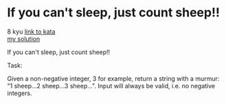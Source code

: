 # If you can't sleep, just count sheep!!
8 kyu
[link to kata](https://www.codewars.com/kata/5b077ebdaf15be5c7f000077/train/javascript)
<br>
[my solution](./kata.js)

If you can't sleep, just count sheep!!

Task:

Given a non-negative integer, 3 for example, return a string with a murmur: "1 sheep...2 sheep...3 sheep...". Input will always be valid, i.e. no negative integers.